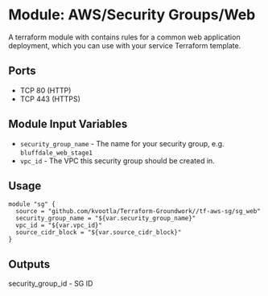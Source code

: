 Module: AWS/Security Groups/Web
================================

A terraform module with contains rules for a common web application deployment, which you can use with your service Terraform template.

Ports
-----
- TCP 80 (HTTP)
- TCP 443 (HTTPS)

Module Input Variables
----------------------

- `security_group_name` - The name for your security group, e.g. `bluffdale_web_stage1`
- `vpc_id` 		- The VPC this security group should be created in.

Usage
-----

```hcl
module "sg" {
  source = "github.com/kvootla/Terraform-Groundwork//tf-aws-sg/sg_web"
  security_group_name = "${var.security_group_name}"
  vpc_id = "${var.vpc_id}"
  source_cidr_block = "${var.source_cidr_block}"
}
```

Outputs
-------

security_group_id - SG ID
